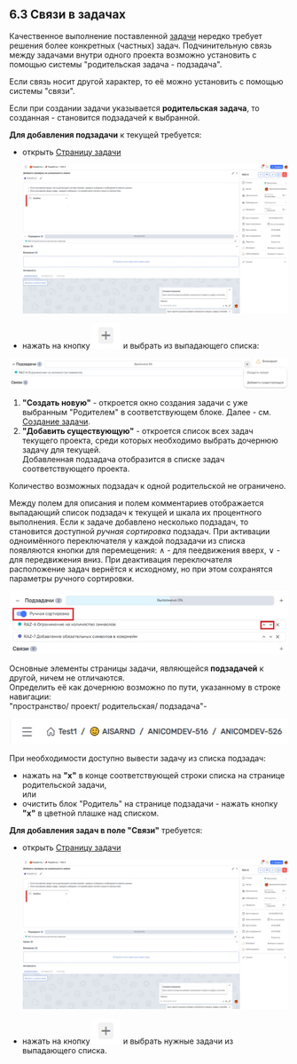 ## 6.3 Связи в задачах

Качественное выполнение поставленной [задачи](6_task.md) нередко требует решения более конкретных (частных) задач.
Подчинительную связь между задачами внутри одного проекта возможно установить с помощью системы "родительская задача - подзадача".

Если связь носит другой характер, то её можно установить с помощью системы "связи".  

Если при создании задачи указывается **родительская задача**, то созданная - становится подзадачей к выбранной.  

**Для добавления подзадачи** к текущей требуется:

- открыть [Страницу задачи](6.2_task_page/6.2_task_page.md)

  ![6.2-1](/imgs/6.2-1.jpg)

- нажать на кнопку ![+создать_проект](/imgs/создать_проект.jpg) и выбрать из выпадающего списка:

![6.3-1](/imgs/6.3-1.jpg)

1. **"Создать новую"** - откроется окно создания задачи с уже выбранным "Родителем" в соответствующем блоке. Далее - см. [Создание задачи](6.1_create/6.1_create.md).  
2. **"Добавить существующую"** - откроется список всех задач текущего проекта, среди которых необходимо выбрать дочернюю задачу для текущей.  
Добавленная подзадача отобразится в списке задач соответствующего проекта.

Количество возможных подзадач к одной родительской не ограничено.

Между полем для описания и полем комментариев отображается выпадающий список подзадач к текущей и шкала их процентного выполнения.
Если к задаче добавлено несколько подзадач, то становится доступной *ручная сортировка* подзадач. При активации одноимённого переключателя у каждой подзадачи из списка появляются кнопки для перемещения: ∧ - для пеедвижения вверх, ∨ - для передвижения вниз. При деактивация переключателя расположение задач вернётся к исходному, но при этом сохранятся параметры ручного сортировки.

![subtask_sort](/imgs/subtask_sort.jpg)

Основные элементы страницы задачи, являющейся **подзадачей** к другой, ничем не отличаются.  
Определить её как дочернюю возможно по пути, указанному в строке навигации:  
"пространство/ проект/ родительская/ подзадача"-

![6.3-4](/imgs/6.3-4.jpg)

При необходимости доступно вывести задачу из списка подзадач:  

   - нажать на **"х"** в конце соответствующей строки списка на странице родительской задачи,  
или
   - очистить блок "Родитель" на странице подзадачи - нажать кнопку **"х"** в цветной плашке над списком.



**Для добавления задач в поле "Связи"** требуется:
- открыть [Страницу задачи](6.2_task_page/6.2_task_page.md)

  ![6.2-1](/imgs/6.2-1.jpg)

- нажать на кнопку ![создать_проект](/imgs/создать_проект.jpg) и выбрать нужные задачи из выпадающего списка.




